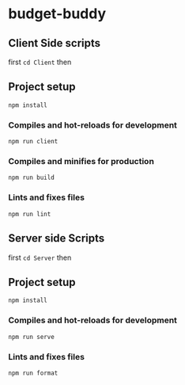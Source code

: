 # budget-buddy
## Client Side scripts
first `cd Client` then 
## Project setup
```
npm install
```

### Compiles and hot-reloads for development
```
npm run client
```

### Compiles and minifies for production
```
npm run build
```

### Lints and fixes files
```
npm run lint
```
## Server side Scripts 
first `cd Server` then 

## Project setup
```
npm install
```

### Compiles and hot-reloads for development
```
npm run serve
```

### Lints and fixes files
```
npm run format
```